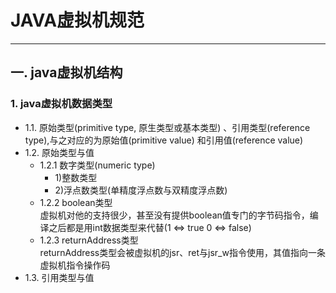 #                                                       JAVA虚拟机规范
---
##  一. java虚拟机结构
### 1. java虚拟机数据类型
   - 1.1. 原始类型(primitive type, 原生类型或基本类型) 、引用类型(reference type),与之对应的为原始值(primitive value)
     和引用值(reference value)
   - 1.2. 原始类型与值
     - 1.2.1 数字类型(numeric type)
       - 1)整数类型
       - 2)浮点数类型(单精度浮点数与双精度浮点数) 
     - 1.2.2 boolean类型  
       虚拟机对他的支持很少，甚至没有提供boolean值专门的字节码指令，编译之后都是用int数据类型来代替(1 <=> true  0 <=> false)
     - 1.2.3 returnAddress类型  
       returnAddress类型会被虚拟机的jsr、ret与jsr_w指令使用，其值指向一条虚拟机指令操作码
   - 1.3. 引用类型与值    
     
